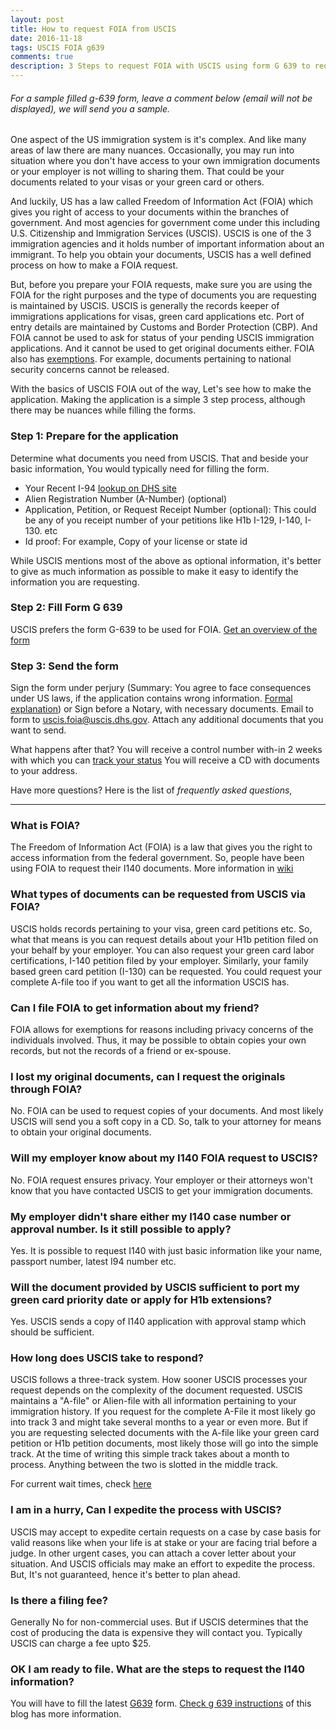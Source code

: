 ```yaml
---
layout: post
title: How to request FOIA from USCIS
date: 2016-11-18
tags: USCIS FOIA g639
comments: true
description: 3 Steps to request FOIA with USCIS using form G 639 to request immigration records
---
```


###### For a sample filled g-639 form, leave a comment below (email will not be displayed), we will send you a sample.

One aspect of the US immigration system is it's complex. And like many areas of law there are many nuances. Occasionally,
 you may run into situation where you don't have access to your own immigration documents or your employer is not
 willing to sharing them. That could be your documents related to your visas or your green card or others.

 And luckily, US has a law called Freedom of Information Act (FOIA) which gives you right of access to your documents within the branches of government.
 And most agencies for government come under this including U.S. Citizenship and Immigration Services (USCIS). USCIS is one of the 3 immigration agencies and it holds number of important information about an immigrant. To help you
 obtain your documents, USCIS has a well defined process on how to make a FOIA request.

 But, before you prepare your FOIA requests, make sure you are using the FOIA for the right purposes and the
 type of documents you are requesting is maintained by USCIS. USCIS is generally the records keeper of immigrations
 applications for visas, green card applications etc. Port of entry details are maintained by Customs and Border Protection (CBP).
 And FOIA cannot be used to ask for status of your pending USCIS immigration applications. And it cannot be used to get original documents either.
 FOIA also has [exemptions](http://www.dhs.gov/xfoia/gc_1208265747435.shtm). For example, documents pertaining to national security concerns cannot be released.

 With the basics of USCIS FOIA out of the way, Let's see how to make the application.
 Making the application is a simple 3 step process, although there may be nuances while filling the forms.

### Step 1: Prepare for the application
Determine what documents you need from USCIS. That and beside your basic information, You would typically
need for filling the form.

* Your Recent I-94
[lookup on DHS site](https://i94.cbp.dhs.gov/I94/#/recent-search)
* Alien Registration Number (A-Number) (optional)
* Application, Petition, or Request Receipt Number (optional): This could be any of you receipt number of your
petitions like H1b I-129, I-140, I-130. etc
* Id proof: For example, Copy of your license or state id

While USCIS mentions most of the above as optional information, it's better to give as much information as possible to
make it easy to identify the information you are requesting.

### Step 2: Fill Form G 639
USCIS prefers the form G-639 to be used for FOIA.
[Get an overview of the form](/posts/i140-foia-form-g-639-instruction/)

### Step 3: Send the form
Sign the form under perjury (Summary: You agree to face consequences under US laws, if the application contains wrong information. [Formal explanation](https://www.uscis.gov/tools/glossary/declaration-under-penalty-perjury))
or Sign before a Notary, with necessary documents.
Email to form to uscis.foia@uscis.dhs.gov. Attach any additional documents that you want to send.

What happens after that?
You will receive a control number with-in 2 weeks with which you can [track your status](http://www.uscis.gov/about-us/freedom-information-and-privacy-act-foia/foia-request-status-check-average-processing-times/check-status-request)
You will receive a CD with documents to your address.

Have more questions? Here is the list of *frequently asked questions*,

-----

### What is FOIA?
 The Freedom of Information Act (FOIA) is a law that gives you the right to access information from the federal government.
 So, people have been using FOIA to request their I140 documents. More information in [wiki](https://en.wikipedia.org/wiki/Freedom_of_Information_Act_(United_States))

### What types of documents can be requested from USCIS via FOIA?
 USCIS holds records pertaining to your visa, green card petitions etc. So, what that means is you can request details
 about your H1b petition filed on your behalf by your employer. You can also request your green card labor certifications,
 I-140 petition filed by your employer. Similarly, your family based green card petition (I-130) can be requested.
 You could request your complete A-file too if you want to get all the information USCIS has.

### Can I file FOIA to get information about my friend?
FOIA allows for exemptions for reasons including privacy concerns of the individuals involved.
Thus, it may be possible to obtain copies your own records, but not the records of a friend or ex-spouse.

### I lost my original documents, can I request the originals through FOIA?
 No. FOIA can be used to request copies of your documents. And most likely USCIS will send you a soft copy in a CD.
 So, talk to your attorney for means to obtain your original documents.

### Will my employer know about my I140 FOIA request to USCIS?
 No. FOIA request ensures privacy. Your employer or their attorneys won't know that you have contacted USCIS to get
 your immigration documents.

### My employer didn't share either my I140 case number or approval number. Is it still possible to apply?
 Yes. It is possible to request I140 with just basic information like your name, passport number, latest I94 number etc.

### Will the document provided by USCIS sufficient to port my green card priority date or apply for H1b extensions?
 Yes. USCIS sends a copy of I140 application with approval stamp which should be sufficient.

### How long does USCIS take to respond?
 USCIS follows a three-track system. How sooner USCIS processes your request depends on the complexity of the document requested.
 USCIS maintains a "A-file" or Alien-file with all information pertaining to your immigration history.
 If you request for the complete A-File it most likely go into track 3 and might take several months to a year or even more.
 But if you are requesting selected documents with the A-file like your green card petition or H1b petition
 documents, most likely those will go into the simple track. At the time of writing this simple track takes about a month to process.
 Anything between the two is slotted in the middle track.

 For current wait times, check [here](http://www.uscis.gov/about-us/freedom-information-and-privacy-act-foia/foia-request-status-check-average-processing-times/check-status-request)

### I am in a hurry, Can I expedite the process with USCIS?
 USCIS may accept to expedite certain requests on a case by case basis for valid reasons like when your life is at
 stake or your are facing trial before a judge. In other urgent cases, you can attach a cover letter about your
 situation. And USCIS officials may make an effort to expedite the process. But, It's not guaranteed, hence it's
 better to plan ahead.

### Is there a filing fee?
 Generally No for non-commercial uses. But if USCIS determines that the cost of producing the data is expensive they will contact you.
 Typically USCIS can charge a fee upto $25.

### OK I am ready to file. What are the steps to request the I140 information?
 You will have to fill the latest [G639](http://www.uscis.gov/sites/default/files/files/form/g-639.pdf) form.
 [Check g 639 instructions](/posts/i140-foia-form-g-639-instruction/) of this blog has more information.
